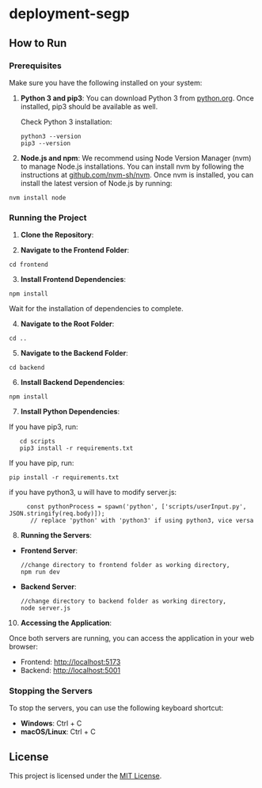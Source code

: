 # deployment-segp

## How to Run

### Prerequisites
Make sure you have the following installed on your system:

1. **Python 3 and pip3**: You can download Python 3 from [python.org](https://www.python.org/downloads/). Once installed, pip3 should be available as well.
   
   Check Python 3 installation:
    ```
    python3 --version
    pip3 --version
    ```


2. **Node.js and npm**: We recommend using Node Version Manager (nvm) to manage Node.js installations. You can install nvm by following the instructions at [github.com/nvm-sh/nvm](https://github.com/nvm-sh/nvm#installing-and-updating). Once nvm is installed, you can install the latest version of Node.js by running:

```
nvm install node
```

### Running the Project

1. **Clone the Repository**:


2. **Navigate to the Frontend Folder**:
```
cd frontend
```

3. **Install Frontend Dependencies**:

```
npm install
```

Wait for the installation of dependencies to complete.

4. **Navigate to the Root Folder**:

```
cd ..
```

5. **Navigate to the Backend Folder**:

```
cd backend
```

6. **Install Backend Dependencies**:

```
npm install
```

7. **Install Python Dependencies**:

If you have pip3, run:
```
   cd scripts
   pip3 install -r requirements.txt
```

If you have pip, run:

```
pip install -r requirements.txt
```

if you have python3, u will have to modify server.js:

```   
     const pythonProcess = spawn('python', ['scripts/userInput.py', JSON.stringify(req.body)]);
      // replace 'python' with 'python3' if using python3, vice versa
```


8. **Running the Servers**:

- **Frontend Server**:
  ```
  //change directory to frontend folder as working directory,
  npm run dev
  ```

- **Backend Server**:
  ```
  //change directory to backend folder as working directory,
  node server.js
  ```

10. **Accessing the Application**:

 Once both servers are running, you can access the application in your web browser:

 - Frontend: [http://localhost:5173](http://localhost:5173)
 - Backend: [http://localhost:5001](http://localhost:5001)

### Stopping the Servers

To stop the servers, you can use the following keyboard shortcut:

- **Windows**: Ctrl + C
- **macOS/Linux**: Ctrl + C

## License

This project is licensed under the [MIT License](LICENSE).

